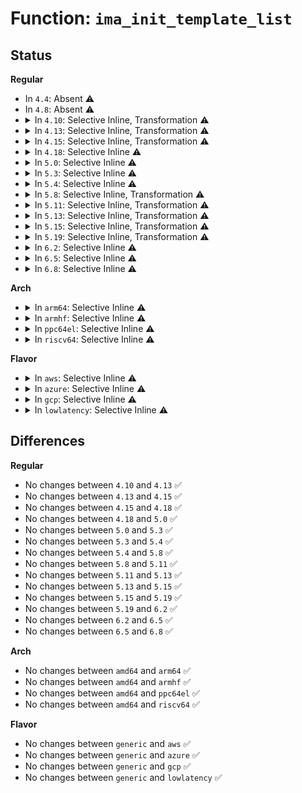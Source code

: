 # Function: <code>ima_init_template_list</code>

## Status
<b>Regular</b>
<ul>
<li>
In <code>4.4</code>: Absent ⚠️
</li>
<li>
In <code>4.8</code>: Absent ⚠️
</li>
<li>
<details>
<summary>In <code>4.10</code>: Selective Inline, Transformation ⚠️</summary>

```c
void ima_init_template_list();
```

**Collision:** Unique Global

**Inline:** Selective

**Transformation:** True

**Instances:**

```
In security/integrity/ima/ima_template.c (ffffffff813ee1f2)
Location: security/integrity/ima/ima_template.c:203
Inline: True
Inline callers:
  - security/integrity/ima/ima_template.c:ima_template_desc_current
Direct callers:
  - security/integrity/ima/ima_main.c:init_ima
  - security/integrity/ima/ima_template.c:ima_template_desc_current
```
**Symbols:**

```
ffffffff813ede90-ffffffff813edef1: ima_init_template_list.part.3 (STB_LOCAL)
ffffffff813ee1c0-ffffffff813ee1e0: ima_init_template_list (STB_GLOBAL)
```
</details>
</li>
<li>
<details>
<summary>In <code>4.13</code>: Selective Inline, Transformation ⚠️</summary>

```c
void ima_init_template_list();
```

**Collision:** Unique Global

**Inline:** Selective

**Transformation:** True

**Instances:**

```
In security/integrity/ima/ima_template.c (ffffffff813fa6c3)
Location: security/integrity/ima/ima_template.c:206
Inline: True
Inline callers:
  - security/integrity/ima/ima_template.c:ima_template_desc_current
  - security/integrity/ima/ima_template.c:ima_template_setup
Direct callers:
  - security/integrity/ima/ima_main.c:init_ima
  - security/integrity/ima/ima_template.c:ima_template_desc_current
  - security/integrity/ima/ima_template.c:ima_template_setup
```
**Symbols:**

```
ffffffff813fa2f0-ffffffff813fa3a2: ima_init_template_list.part.3 (STB_LOCAL)
ffffffff813fa680-ffffffff813fa6a1: ima_init_template_list (STB_GLOBAL)
```
</details>
</li>
<li>
<details>
<summary>In <code>4.15</code>: Selective Inline, Transformation ⚠️</summary>

```c
void ima_init_template_list();
```

**Collision:** Unique Global

**Inline:** Selective

**Transformation:** True

**Instances:**

```
In security/integrity/ima/ima_template.c (ffffffff81422b63)
Location: security/integrity/ima/ima_template.c:206
Inline: True
Inline callers:
  - security/integrity/ima/ima_template.c:ima_template_desc_current
  - security/integrity/ima/ima_template.c:ima_template_setup
Direct callers:
  - security/integrity/ima/ima_main.c:init_ima
  - security/integrity/ima/ima_template.c:ima_template_desc_current
  - security/integrity/ima/ima_template.c:ima_template_setup
```
**Symbols:**

```
ffffffff81422790-ffffffff81422842: ima_init_template_list.part.3 (STB_LOCAL)
ffffffff81422b20-ffffffff81422b41: ima_init_template_list (STB_GLOBAL)
```
</details>
</li>
<li>
<details>
<summary>In <code>4.18</code>: Selective Inline ⚠️</summary>

```c
void ima_init_template_list();
```

**Collision:** Unique Global

**Inline:** Selective

**Transformation:** False

**Instances:**

```
In security/integrity/ima/ima_template.c (ffffffff814550d0)
Location: security/integrity/ima/ima_template.c:206
Inline: True
Direct callers:
  - security/integrity/ima/ima_main.c:init_ima
  - security/integrity/ima/ima_template.c:ima_template_desc_current
  - security/integrity/ima/ima_template.c:ima_template_setup
```
**Symbols:**

```
ffffffff814550d0-ffffffff8145513f: ima_init_template_list (STB_GLOBAL)
```
</details>
</li>
<li>
<details>
<summary>In <code>5.0</code>: Selective Inline ⚠️</summary>

```c
void ima_init_template_list();
```

**Collision:** Unique Global

**Inline:** Selective

**Transformation:** False

**Instances:**

```
In security/integrity/ima/ima_template.c (ffffffff814724b0)
Location: security/integrity/ima/ima_template.c:207
Inline: True
Direct callers:
  - security/integrity/ima/ima_main.c:init_ima
  - security/integrity/ima/ima_template.c:ima_template_desc_current
  - security/integrity/ima/ima_template.c:ima_template_setup
```
**Symbols:**

```
ffffffff814724b0-ffffffff8147251f: ima_init_template_list (STB_GLOBAL)
```
</details>
</li>
<li>
<details>
<summary>In <code>5.3</code>: Selective Inline ⚠️</summary>

```c
void ima_init_template_list();
```

**Collision:** Unique Global

**Inline:** Selective

**Transformation:** False

**Instances:**

```
In security/integrity/ima/ima_template.c (ffffffff814a01b0)
Location: security/integrity/ima/ima_template.c:208
Inline: True
Direct callers:
  - security/integrity/ima/ima_main.c:init_ima
  - security/integrity/ima/ima_template.c:ima_template_desc_current
  - security/integrity/ima/ima_template.c:ima_template_setup
```
**Symbols:**

```
ffffffff814a01b0-ffffffff814a021e: ima_init_template_list (STB_GLOBAL)
```
</details>
</li>
<li>
<details>
<summary>In <code>5.4</code>: Selective Inline ⚠️</summary>

```c
void ima_init_template_list();
```

**Collision:** Unique Global

**Inline:** Selective

**Transformation:** False

**Instances:**

```
In security/integrity/ima/ima_template.c (ffffffff814ba810)
Location: security/integrity/ima/ima_template.c:232
Inline: True
Direct callers:
  - security/integrity/ima/ima_main.c:init_ima
  - security/integrity/ima/ima_template.c:ima_template_desc_current
  - security/integrity/ima/ima_template.c:ima_template_setup
```
**Symbols:**

```
ffffffff814ba810-ffffffff814ba87e: ima_init_template_list (STB_GLOBAL)
```
</details>
</li>
<li>
<details>
<summary>In <code>5.8</code>: Selective Inline, Transformation ⚠️</summary>

```c
void ima_init_template_list();
```

**Collision:** Unique Global

**Inline:** Selective

**Transformation:** True

**Instances:**

```
In security/integrity/ima/ima_template.c (ffffffff8151ae12)
Location: security/integrity/ima/ima_template.c:230
Inline: True
Inline callers:
  - security/integrity/ima/ima_template.c:ima_template_desc_current
  - security/integrity/ima/ima_template.c:ima_template_setup
Direct callers:
  - security/integrity/ima/ima_main.c:init_ima
  - security/integrity/ima/ima_template.c:ima_template_desc_current
  - security/integrity/ima/ima_template.c:ima_template_setup
```
**Symbols:**

```
ffffffff8151aa10-ffffffff8151aa6a: ima_init_template_list.part.0 (STB_LOCAL)
ffffffff8151ade0-ffffffff8151ae00: ima_init_template_list (STB_GLOBAL)
```
</details>
</li>
<li>
<details>
<summary>In <code>5.11</code>: Selective Inline, Transformation ⚠️</summary>

```c
void ima_init_template_list();
```

**Collision:** Unique Global

**Inline:** Selective

**Transformation:** True

**Instances:**

```
In security/integrity/ima/ima_template.c (ffffffff81537db2)
Location: security/integrity/ima/ima_template.c:231
Inline: True
Inline callers:
  - security/integrity/ima/ima_template.c:ima_template_desc_buf
  - security/integrity/ima/ima_template.c:ima_template_desc_current
  - security/integrity/ima/ima_template.c:ima_template_setup
Direct callers:
  - security/integrity/ima/ima_main.c:init_ima
  - security/integrity/ima/ima_template.c:ima_template_desc_buf
  - security/integrity/ima/ima_template.c:ima_template_desc_current
  - security/integrity/ima/ima_template.c:ima_template_setup
```
**Symbols:**

```
ffffffff81537970-ffffffff815379ca: ima_init_template_list.part.0 (STB_LOCAL)
ffffffff81537d30-ffffffff81537d50: ima_init_template_list (STB_GLOBAL)
```
</details>
</li>
<li>
<details>
<summary>In <code>5.13</code>: Selective Inline, Transformation ⚠️</summary>

```c
void ima_init_template_list();
```

**Collision:** Unique Global

**Inline:** Selective

**Transformation:** True

**Instances:**

```
In security/integrity/ima/ima_template.c (ffffffff81540402)
Location: security/integrity/ima/ima_template.c:231
Inline: True
Inline callers:
  - security/integrity/ima/ima_template.c:ima_template_desc_buf
  - security/integrity/ima/ima_template.c:ima_template_desc_current
  - security/integrity/ima/ima_template.c:ima_template_setup
Direct callers:
  - security/integrity/ima/ima_main.c:init_ima
  - security/integrity/ima/ima_template.c:ima_template_desc_buf
  - security/integrity/ima/ima_template.c:ima_template_desc_current
  - security/integrity/ima/ima_template.c:ima_template_setup
```
**Symbols:**

```
ffffffff81540210-ffffffff8154026a: ima_init_template_list.part.0 (STB_LOCAL)
ffffffff81540380-ffffffff815403a0: ima_init_template_list (STB_GLOBAL)
```
</details>
</li>
<li>
<details>
<summary>In <code>5.15</code>: Selective Inline, Transformation ⚠️</summary>

```c
void ima_init_template_list();
```

**Collision:** Unique Global

**Inline:** Selective

**Transformation:** True

**Instances:**

```
In security/integrity/ima/ima_template.c (ffffffff8159fc22)
Location: security/integrity/ima/ima_template.c:255
Inline: True
Inline callers:
  - security/integrity/ima/ima_template.c:ima_template_desc_buf
  - security/integrity/ima/ima_template.c:ima_template_desc_current
  - security/integrity/ima/ima_template.c:ima_template_setup
Direct callers:
  - security/integrity/ima/ima_main.c:init_ima
  - security/integrity/ima/ima_template.c:ima_template_desc_buf
  - security/integrity/ima/ima_template.c:ima_template_desc_current
  - security/integrity/ima/ima_template.c:ima_template_setup
```
**Symbols:**

```
ffffffff8159fa00-ffffffff8159fa83: ima_init_template_list.part.0 (STB_LOCAL)
ffffffff8159fba0-ffffffff8159fbc0: ima_init_template_list (STB_GLOBAL)
```
</details>
</li>
<li>
<details>
<summary>In <code>5.19</code>: Selective Inline, Transformation ⚠️</summary>

```c
void ima_init_template_list();
```

**Collision:** Unique Global

**Inline:** Selective

**Transformation:** True

**Instances:**

```
In security/integrity/ima/ima_template.c (ffffffff8164577a)
Location: security/integrity/ima/ima_template.c:259
Inline: True
Inline callers:
  - security/integrity/ima/ima_template.c:ima_template_desc_buf
  - security/integrity/ima/ima_template.c:ima_template_desc_buf
  - security/integrity/ima/ima_template.c:ima_template_desc_current
  - security/integrity/ima/ima_template.c:ima_template_desc_current
  - security/integrity/ima/ima_template.c:ima_template_setup
Direct callers:
  - security/integrity/ima/ima_main.c:init_ima
  - security/integrity/ima/ima_template.c:ima_template_setup
```
**Symbols:**

```
ffffffff81644f50-ffffffff81644fdb: ima_init_template_list.part.0 (STB_LOCAL)
ffffffff816455e0-ffffffff81645685: ima_init_template_list (STB_GLOBAL)
```
</details>
</li>
<li>
<details>
<summary>In <code>6.2</code>: Selective Inline ⚠️</summary>

```c
void ima_init_template_list();
```

**Collision:** Unique Global

**Inline:** Selective

**Transformation:** False

**Instances:**

```
In security/integrity/ima/ima_template.c (ffffffff83ed70be)
Location: security/integrity/ima/ima_template.c:259
Inline: True
Inline callers:
  - security/integrity/ima/ima_template.c:ima_init_template
  - security/integrity/ima/ima_template.c:ima_init_template
  - security/integrity/ima/ima_template.c:ima_init_template
  - security/integrity/ima/ima_template.c:ima_init_template
  - security/integrity/ima/ima_template.c:ima_template_setup
  - security/integrity/ima/ima_template.c:ima_template_setup
Direct callers:
  - security/integrity/ima/ima_main.c:init_ima
```
**Symbols:**

```
ffffffff816fdac0-ffffffff816fdb65: ima_init_template_list (STB_GLOBAL)
```
</details>
</li>
<li>
<details>
<summary>In <code>6.5</code>: Selective Inline ⚠️</summary>

```c
void ima_init_template_list();
```

**Collision:** Unique Global

**Inline:** Selective

**Transformation:** False

**Instances:**

```
In security/integrity/ima/ima_template.c (ffffffff836fc26e)
Location: security/integrity/ima/ima_template.c:259
Inline: True
Inline callers:
  - security/integrity/ima/ima_template.c:ima_init_template
  - security/integrity/ima/ima_template.c:ima_init_template
  - security/integrity/ima/ima_template.c:ima_init_template
  - security/integrity/ima/ima_template.c:ima_init_template
  - security/integrity/ima/ima_template.c:ima_template_setup
  - security/integrity/ima/ima_template.c:ima_template_setup
Direct callers:
  - security/integrity/ima/ima_main.c:init_ima
```
**Symbols:**

```
ffffffff81737ae0-ffffffff81737b85: ima_init_template_list (STB_GLOBAL)
```
</details>
</li>
<li>
<details>
<summary>In <code>6.8</code>: Selective Inline ⚠️</summary>

```c
void ima_init_template_list();
```

**Collision:** Unique Global

**Inline:** Selective

**Transformation:** False

**Instances:**

```
In security/integrity/ima/ima_template.c (ffffffff8392f85e)
Location: security/integrity/ima/ima_template.c:259
Inline: True
Inline callers:
  - security/integrity/ima/ima_template.c:ima_init_template
  - security/integrity/ima/ima_template.c:ima_init_template
  - security/integrity/ima/ima_template.c:ima_init_template
  - security/integrity/ima/ima_template.c:ima_init_template
  - security/integrity/ima/ima_template.c:ima_template_setup
  - security/integrity/ima/ima_template.c:ima_template_setup
Direct callers:
  - security/integrity/ima/ima_main.c:init_ima
```
**Symbols:**

```
ffffffff817785d0-ffffffff81778675: ima_init_template_list (STB_GLOBAL)
```
</details>
</li>
</ul>
<b>Arch</b>
<ul>
<li>
<details>
<summary>In <code>arm64</code>: Selective Inline ⚠️</summary>

```c
void ima_init_template_list();
```

**Collision:** Unique Global

**Inline:** Selective

**Transformation:** False

**Instances:**

```
In security/integrity/ima/ima_template.c (ffff8000105b2c90)
Location: security/integrity/ima/ima_template.c:232
Inline: True
Direct callers:
  - security/integrity/ima/ima_main.c:init_ima
  - security/integrity/ima/ima_template.c:ima_template_desc_current
  - security/integrity/ima/ima_template.c:ima_template_setup
```
**Symbols:**

```
ffff8000105b2c90-ffff8000105b2d6c: ima_init_template_list (STB_GLOBAL)
```
</details>
</li>
<li>
<details>
<summary>In <code>armhf</code>: Selective Inline ⚠️</summary>

```c
void ima_init_template_list();
```

**Collision:** Unique Global

**Inline:** Selective

**Transformation:** False

**Instances:**

```
In security/integrity/ima/ima_template.c (c07622a8)
Location: security/integrity/ima/ima_template.c:232
Inline: True
Direct callers:
  - security/integrity/ima/ima_main.c:init_ima
  - security/integrity/ima/ima_template.c:ima_template_desc_current
  - security/integrity/ima/ima_template.c:ima_template_setup
```
**Symbols:**

```
c07622a8-c0762334: ima_init_template_list (STB_GLOBAL)
```
</details>
</li>
<li>
<details>
<summary>In <code>ppc64el</code>: Selective Inline ⚠️</summary>

```c
void ima_init_template_list();
```

**Collision:** Unique Global

**Inline:** Selective

**Transformation:** False

**Instances:**

```
In security/integrity/ima/ima_template.c (c000000000735230)
Location: security/integrity/ima/ima_template.c:232
Inline: True
Direct callers:
  - security/integrity/ima/ima_main.c:init_ima
  - security/integrity/ima/ima_template.c:ima_template_desc_current
  - security/integrity/ima/ima_template.c:ima_template_setup
```
**Symbols:**

```
c000000000735230-c000000000735330: ima_init_template_list (STB_GLOBAL)
```
</details>
</li>
<li>
<details>
<summary>In <code>riscv64</code>: Selective Inline ⚠️</summary>

```c
void ima_init_template_list();
```

**Collision:** Unique Global

**Inline:** Selective

**Transformation:** False

**Instances:**

```
In security/integrity/ima/ima_template.c (ffffffe0003fa3ac)
Location: security/integrity/ima/ima_template.c:232
Inline: True
Direct callers:
  - security/integrity/ima/ima_main.c:init_ima
  - security/integrity/ima/ima_template.c:ima_template_desc_current
  - security/integrity/ima/ima_template.c:ima_template_setup
```
**Symbols:**

```
ffffffe0003fa3ac-ffffffe0003fa460: ima_init_template_list (STB_GLOBAL)
```
</details>
</li>
</ul>
<b>Flavor</b>
<ul>
<li>
<details>
<summary>In <code>aws</code>: Selective Inline ⚠️</summary>

```c
void ima_init_template_list();
```

**Collision:** Unique Global

**Inline:** Selective

**Transformation:** False

**Instances:**

```
In security/integrity/ima/ima_template.c (ffffffff814b2df0)
Location: security/integrity/ima/ima_template.c:232
Inline: True
Direct callers:
  - security/integrity/ima/ima_main.c:init_ima
  - security/integrity/ima/ima_template.c:ima_template_desc_current
  - security/integrity/ima/ima_template.c:ima_template_setup
```
**Symbols:**

```
ffffffff814b2df0-ffffffff814b2e5e: ima_init_template_list (STB_GLOBAL)
```
</details>
</li>
<li>
<details>
<summary>In <code>azure</code>: Selective Inline ⚠️</summary>

```c
void ima_init_template_list();
```

**Collision:** Unique Global

**Inline:** Selective

**Transformation:** False

**Instances:**

```
In security/integrity/ima/ima_template.c (ffffffff814a3810)
Location: security/integrity/ima/ima_template.c:232
Inline: True
Direct callers:
  - security/integrity/ima/ima_main.c:init_ima
  - security/integrity/ima/ima_template.c:ima_template_desc_current
  - security/integrity/ima/ima_template.c:ima_template_setup
```
**Symbols:**

```
ffffffff814a3810-ffffffff814a387e: ima_init_template_list (STB_GLOBAL)
```
</details>
</li>
<li>
<details>
<summary>In <code>gcp</code>: Selective Inline ⚠️</summary>

```c
void ima_init_template_list();
```

**Collision:** Unique Global

**Inline:** Selective

**Transformation:** False

**Instances:**

```
In security/integrity/ima/ima_template.c (ffffffff814aee80)
Location: security/integrity/ima/ima_template.c:232
Inline: True
Direct callers:
  - security/integrity/ima/ima_main.c:init_ima
  - security/integrity/ima/ima_template.c:ima_template_desc_current
  - security/integrity/ima/ima_template.c:ima_template_setup
```
**Symbols:**

```
ffffffff814aee80-ffffffff814aeeee: ima_init_template_list (STB_GLOBAL)
```
</details>
</li>
<li>
<details>
<summary>In <code>lowlatency</code>: Selective Inline ⚠️</summary>

```c
void ima_init_template_list();
```

**Collision:** Unique Global

**Inline:** Selective

**Transformation:** False

**Instances:**

```
In security/integrity/ima/ima_template.c (ffffffff814c7900)
Location: security/integrity/ima/ima_template.c:232
Inline: True
Direct callers:
  - security/integrity/ima/ima_main.c:init_ima
  - security/integrity/ima/ima_template.c:ima_template_desc_current
  - security/integrity/ima/ima_template.c:ima_template_setup
```
**Symbols:**

```
ffffffff814c7900-ffffffff814c796c: ima_init_template_list (STB_GLOBAL)
```
</details>
</li>
</ul>

## Differences
<b>Regular</b>
<ul>
<li>
No changes between <code>4.10</code> and <code>4.13</code> ✅
</li>
<li>
No changes between <code>4.13</code> and <code>4.15</code> ✅
</li>
<li>
No changes between <code>4.15</code> and <code>4.18</code> ✅
</li>
<li>
No changes between <code>4.18</code> and <code>5.0</code> ✅
</li>
<li>
No changes between <code>5.0</code> and <code>5.3</code> ✅
</li>
<li>
No changes between <code>5.3</code> and <code>5.4</code> ✅
</li>
<li>
No changes between <code>5.4</code> and <code>5.8</code> ✅
</li>
<li>
No changes between <code>5.8</code> and <code>5.11</code> ✅
</li>
<li>
No changes between <code>5.11</code> and <code>5.13</code> ✅
</li>
<li>
No changes between <code>5.13</code> and <code>5.15</code> ✅
</li>
<li>
No changes between <code>5.15</code> and <code>5.19</code> ✅
</li>
<li>
No changes between <code>5.19</code> and <code>6.2</code> ✅
</li>
<li>
No changes between <code>6.2</code> and <code>6.5</code> ✅
</li>
<li>
No changes between <code>6.5</code> and <code>6.8</code> ✅
</li>
</ul>
<b>Arch</b>
<ul>
<li>
No changes between <code>amd64</code> and <code>arm64</code> ✅
</li>
<li>
No changes between <code>amd64</code> and <code>armhf</code> ✅
</li>
<li>
No changes between <code>amd64</code> and <code>ppc64el</code> ✅
</li>
<li>
No changes between <code>amd64</code> and <code>riscv64</code> ✅
</li>
</ul>
<b>Flavor</b>
<ul>
<li>
No changes between <code>generic</code> and <code>aws</code> ✅
</li>
<li>
No changes between <code>generic</code> and <code>azure</code> ✅
</li>
<li>
No changes between <code>generic</code> and <code>gcp</code> ✅
</li>
<li>
No changes between <code>generic</code> and <code>lowlatency</code> ✅
</li>
</ul>
